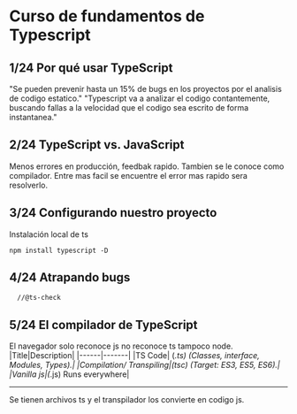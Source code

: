 # Curso de fundamentos de Typescript
## 1/24 Por qué usar TypeScript
"Se pueden prevenir hasta un 15% de bugs en los proyectos por el analisis de codigo estatico."
"Typescript va a analizar el codigo contantemente, buscando fallas a la velocidad que el codigo sea escrito de forma instantanea."

## 2/24 TypeScript vs. JavaScript
Menos errores en producción, feedbak rapido.
Tambien se le conoce como compilador.
Entre mas facil se encuentre el error mas rapido sera resolverlo.

## 3/24 Configurando nuestro proyecto
Instalación local de ts
```
npm install typescript -D
```


## 4/24 Atrapando bugs
```
  //@ts-check
```
## 5/24 El compilador de TypeScript
El navegador solo reconoce js no reconoce ts tampoco node.
|Title|Description|
|------|-------|
|TS Code| (*.ts) (Classes, interface, Modules, Types).|
|Compilation/ Transpiling|(tsc) (Target: ES3, ES5, ES6).|
|Vanilla js|(*.js) Runs everywhere|

---

Se tienen archivos ts y el transpilador los convierte en codigo js.
